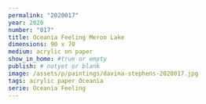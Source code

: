 ```yaml
---
permalink: "2020017"
year: 2020
number: "017"
title: Oceania Feeling Meroo Lake
dimensions: 90 x 70
medium: acrylic on paper
show_in_home: #true or empty
publish: # notyet or blank
image: /assets/p/paintings/davina-stephens-2020017.jpg
tags: acrylic paper Oceania
serie: Oceania Feeling
---
```

